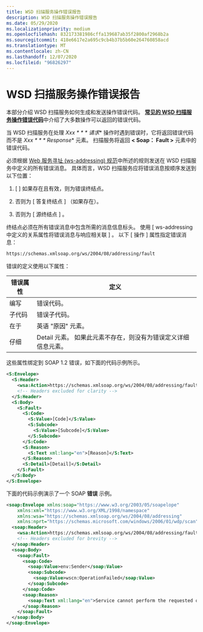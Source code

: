```yaml
---
title: WSD 扫描服务操作错误报告
description: WSD 扫描服务操作错误报告
ms.date: 05/29/2020
ms.localizationpriority: medium
ms.openlocfilehash: 832173381986cffa139687ab35f2800af2968b2a
ms.sourcegitcommit: 418e6617e2a695c9cb4b37b5b60e264760858acd
ms.translationtype: MT
ms.contentlocale: zh-CN
ms.lasthandoff: 12/07/2020
ms.locfileid: "96826297"
---
```

# <a name="wsd-scan-service-operation-error-reporting"></a>WSD 扫描服务操作错误报告

本部分介绍 WSD 扫描服务如何生成和发送操作错误代码。 [**常见的 WSD 扫描服务操作错误代码**](common-wsd-scan-service-operation-error-codes.md)中介绍了大多数操作可以返回的错误代码。

当 WSD 扫描服务在处理 *Xxx * * * 请求** 操作时遇到错误时，它将返回错误代码而不是 *Xxx * * * Response** 元素。 扫描服务将返回 **&lt; Soap： Fault &gt;** 元素中的错误代码。

必须根据 [Web 服务寻址 (ws-addressing) 规范](https://www.w3.org/Submission/ws-addressing/)中所述的规则发送在 WSD 扫描服务中定义的所有错误消息。 具体而言，WSD 扫描服务应将错误消息按顺序发送到以下位置：

1. \[ \] 如果存在且有效，则为错误终结点。

1. 否则为 \[ 答复终结点 \] （如果存在）。

1. 否则为 \[ 源终结点 \] 。

终结点必须在所有错误消息中包含所需的消息信息标头。 使用 \[ ws-addressing 中定义的关系属性将错误消息与响应相关联 \] 。 以下 \[ 操作 \] 属性指定错误消息：

```xml
https://schemas.xmlsoap.org/ws/2004/08/addressing/fault
```

错误的定义使用以下属性：

| 错误属性 | 定义 |
| --- | --- |
| 编写 | 错误代码。 |
| 子代码 | 错误子代码。 |
| 在于 | 英语 "原因" 元素。 |
| 仔细 | Detail 元素。 如果此元素不存在，则没有为错误定义详细信息元素。 |

这些属性绑定到 SOAP 1.2 错误，如下面的代码示例所示。

```xml
<S:Envelope>
  <S:Header>
    <wsa:Action>https://schemas.xmlsoap.org/ws/2004/08/addressing/fault</wsa:Action>
    <!-- Headers excluded for clarity -->
  </S:Header>
  <S:Body>
    <S:Fault>
      <S:Code>
        <S:Value>[Code]</S:Value>
        <S:Subcode>
          <S:Value>[Subcode]</S:Value>
        </S:Subcode>
      </S:Code>
      <S:Reason>
        <S:Text xml:lang="en">[Reason]</S:Text>
      </S:Reason>
      <S:Detail>[Detail]</S:Detail>
    </S:Fault>
  </S:Body>
</S:Envelope>
```

下面的代码示例演示了一个 SOAP **错误** 示例。

```xml
<soap:Envelope xmlns:soap="https://www.w3.org/2003/05/soapelope"
    xmlns:xml="https://www.w3.org/XML/1998/namespace"
    xmlns:wsa="https://schemas.xmlsoap.org/ws/2004/08/addressing"
    xmlns:nprt="https://schemas.microsoft.com/windows/2006/01/wdp/scan">
  <soap:Header>
    <wsa:Action>https://schemas.xmlsoap.org/ws/2004/08/addressing/fault</wsa:Action>
    <!-- Headers excluded for brevity -->
  </soap:Header>
  <soap:Body>
    <soap:Fault>
      <soap:Code>
        <soap:Value>env:Sender</soap:Value>
        <soap:Subcode>
          <soap:Value>wscn:OperationFailed</soap:Value>
        </soap:Subcode>
      </soap:Code>
      <soap:Reason>
        <soap:Text xml:lang="en">Service cannot perform the requested operation</soap:Text>
      </soap:Reason>
    </soap:Fault>
  </soap:Body>
</soap:Envelope>
```
